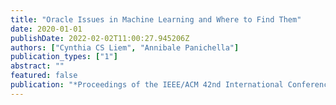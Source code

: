 ```yaml
---
title: "Oracle Issues in Machine Learning and Where to Find Them"
date: 2020-01-01
publishDate: 2022-02-02T11:00:27.945206Z
authors: ["Cynthia CS Liem", "Annibale Panichella"]
publication_types: ["1"]
abstract: ""
featured: false
publication: "*Proceedings of the IEEE/ACM 42nd International Conference on Software Engineering Workshops*"
---
```


